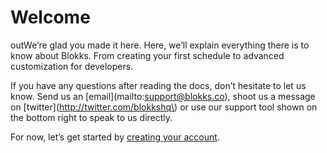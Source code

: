 # Welcome

outWe’re glad you made it here. Here, we’ll explain everything there is to know about Blokks. From creating your first schedule to advanced customization for developers.

If you have any questions after reading the docs, don’t hesitate to let us know. Send us an \[email\]\(mailto:support@blokks.co\), shoot us a message on \[twitter\]\(http://twitter.com/blokkshq\) or use our support tool shown on the bottom right to speak to us directly.

For now, let’s get started by [creating your account](geting-started/signing-up.md).


